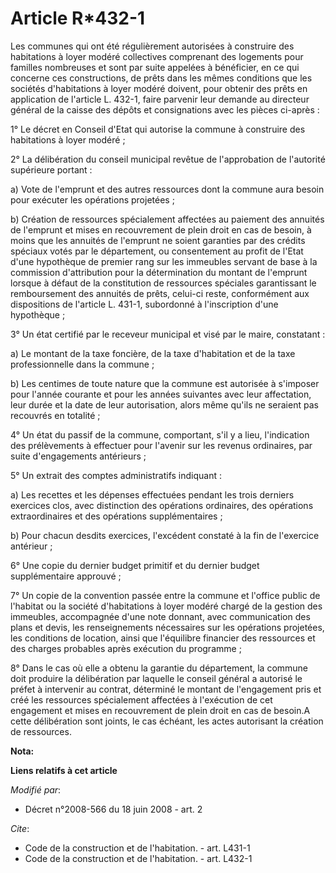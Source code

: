 # Article R*432-1

Les communes qui ont été régulièrement autorisées à construire des habitations à loyer modéré collectives comprenant des
logements pour familles nombreuses et sont par suite appelées à bénéficier, en ce qui concerne ces constructions, de prêts
dans les mêmes conditions que les sociétés d'habitations à loyer modéré doivent, pour obtenir des prêts en application de
l'article L. 432-1, faire parvenir leur demande au directeur général de la caisse des dépôts et consignations avec les pièces
ci-après : 

1° Le décret en Conseil d'Etat qui autorise la commune à construire des habitations à loyer modéré ; 

2° La délibération du conseil municipal revêtue de l'approbation de l'autorité supérieure portant : 

a) Vote de l'emprunt et des autres ressources dont la commune aura besoin pour exécuter les opérations projetées ; 

b) Création de ressources spécialement affectées au paiement des annuités de l'emprunt et mises en recouvrement de plein
droit en cas de besoin, à moins que les annuités de l'emprunt ne soient garanties par des crédits spéciaux votés par le
département, ou consentement au profit de l'Etat d'une hypothèque de premier rang sur les immeubles servant de base à la
commission d'attribution pour la détermination du montant de l'emprunt lorsque à défaut de la constitution de ressources
spéciales garantissant le remboursement des annuités de prêts, celui-ci reste, conformément aux dispositions de l'article L.
431-1, subordonné à l'inscription d'une hypothèque ; 

3° Un état certifié par le receveur municipal et visé par le maire, constatant : 

a) Le montant de la taxe foncière, de la taxe d'habitation et de la taxe professionnelle dans la commune ; 

b) Les centimes de toute nature que la commune est autorisée à s'imposer pour l'année courante et pour les années suivantes
avec leur affectation, leur durée et la date de leur autorisation, alors même qu'ils ne seraient pas recouvrés en totalité ; 

4° Un état du passif de la commune, comportant, s'il y a lieu, l'indication des prélèvements à effectuer pour l'avenir sur
les revenus ordinaires, par suite d'engagements antérieurs ; 

5° Un extrait des comptes administratifs indiquant : 

a) Les recettes et les dépenses effectuées pendant les trois derniers exercices clos, avec distinction des opérations
ordinaires, des opérations extraordinaires et des opérations supplémentaires ; 

b) Pour chacun desdits exercices, l'excédent constaté à la fin de l'exercice antérieur ; 

6° Une copie du dernier budget primitif et du dernier budget supplémentaire approuvé ; 

7° Un copie de la convention passée entre la commune et l'office public de l'habitat ou la société d'habitations à loyer
modéré chargé de la gestion des immeubles, accompagnée d'une note donnant, avec communication des plans et devis, les
renseignements nécessaires sur les opérations projetées, les conditions de location, ainsi que l'équilibre financier des
ressources et des charges probables après exécution du programme ; 

8° Dans le cas où elle a obtenu la garantie du département, la commune doit produire la délibération par laquelle le conseil
général a autorisé le préfet à intervenir au contrat, déterminé le montant de l'engagement pris et créé les ressources
spécialement affectées à l'exécution de cet engagement et mises en recouvrement de plein droit en cas de besoin.A cette
délibération sont joints, le cas échéant, les actes autorisant la création de ressources.

**Nota:**



**Liens relatifs à cet article**

_Modifié par_:

  - Décret n°2008-566 du 18 juin 2008 - art. 2

_Cite_:

  - Code de la construction et de l'habitation. - art. L431-1
  - Code de la construction et de l'habitation. - art. L432-1
